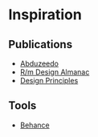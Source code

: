 # Inspiration

## Publications

- [Abduzeedo](https://abduzeedo.com/)
- [R/m Design Almanac](https://almanac.readymag.com/)
- [Design Principles](https://principles.design/)

## Tools

- [Behance](https://www.behance.net/)
